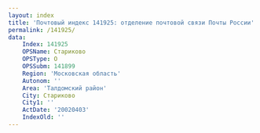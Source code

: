 ```yaml
---
layout: index
title: 'Почтовый индекс 141925: отделение почтовой связи Почты России'
permalink: /141925/
data:
    Index: 141925
    OPSName: Стариково
    OPSType: О
    OPSSubm: 141899
    Region: 'Московская область'
    Autonom: ''
    Area: 'Талдомский район'
    City: Стариково
    City1: ''
    ActDate: '20020403'
    IndexOld: ''
---
```


